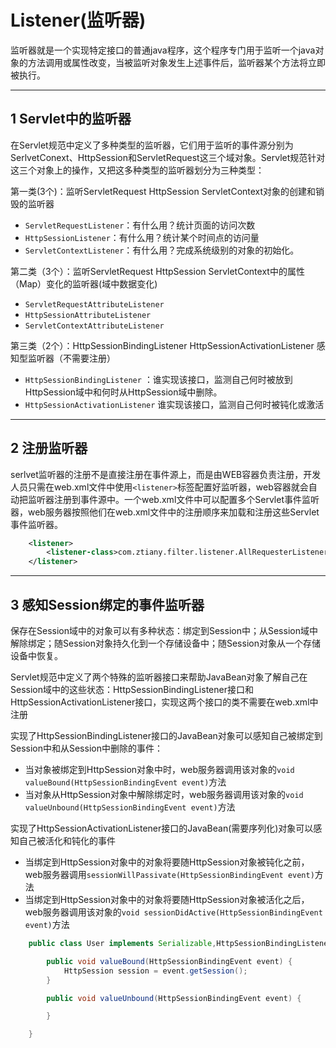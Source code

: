 # Listener(监听器)

监听器就是一个实现特定接口的普通java程序，这个程序专门用于监听一个java对象的方法调用或属性改变，当被监听对象发生上述事件后，监听器某个方法将立即被执行。

---

## 1 Servlet中的监听器

在Servlet规范中定义了多种类型的监听器，它们用于监听的事件源分别为SerlvetConext、HttpSession和ServletRequest这三个域对象。Servlet规范针对这三个对象上的操作，又把这多种类型的监听器划分为三种类型：

第一类(3个)：监听ServletRequest HttpSession ServletContext对象的创建和销毁的监听器

- `ServletRequestListener`：有什么用？统计页面的访问次数
- `HttpSessionListener`：有什么用？统计某个时间点的访问量
- `ServletContextListener`：有什么用？完成系统级别的对象的初始化。

第二类（3个）：监听ServletRequest HttpSession ServletContext中的属性（Map）变化的监听器(域中数据变化)

- `ServletRequestAttributeListener`
- `HttpSessionAttributeListener`
- `ServletContextAttributeListener`

第三类（2个）：HttpSessionBindingListener HttpSessionActivationListener 感知型监听器（不需要注册）

- `HttpSessionBindingListener` ：谁实现该接口，监测自己何时被放到HttpSession域中和何时从HttpSession域中删除。
- `HttpSessionActivationListener` 谁实现该接口，监测自己何时被钝化或激活

---

## 2 注册监听器

serlvet监听器的注册不是直接注册在事件源上，而是由WEB容器负责注册，开发人员只需在web.xml文件中使用`<listener>`标签配置好监听器，web容器就会自动把监听器注册到事件源中。一个web.xml文件中可以配置多个Servlet事件监听器，web服务器按照他们在web.xml文件中的注册顺序来加载和注册这些Servlet事件监听器。

```xml
    <listener>
        <listener-class>com.ztiany.filter.listener.AllRequesterListener</listener-class>
    </listener>
```

---

## 3 感知Session绑定的事件监听器

保存在Session域中的对象可以有多种状态：绑定到Session中；从Session域中解除绑定；随Session对象持久化到一个存储设备中；随Session对象从一个存储设备中恢复。

Servlet规范中定义了两个特殊的监听器接口来帮助JavaBean对象了解自己在Session域中的这些状态：HttpSessionBindingListener接口和HttpSessionActivationListener接口，实现这两个接口的类不需要在web.xml中注册

实现了HttpSessionBindingListener接口的JavaBean对象可以感知自己被绑定到Session中和从Session中删除的事件：

- 当对象被绑定到HttpSession对象中时，web服务器调用该对象的`void valueBound(HttpSessionBindingEvent event)`方法
- 当对象从HttpSession对象中解除绑定时，web服务器调用该对象的`void valueUnbound(HttpSessionBindingEvent event)`方法

实现了HttpSessionActivationListener接口的JavaBean(需要序列化)对象可以感知自己被活化和钝化的事件

- 当绑定到HttpSession对象中的对象将要随HttpSession对象被钝化之前，web服务器调用`sessionWillPassivate(HttpSessionBindingEvent event)`方法
- 当绑定到HttpSession对象中的对象将要随HttpSession对象被活化之后，web服务器调用该对象的`void sessionDidActive(HttpSessionBindingEvent event)`方法

```java
    public class User implements Serializable,HttpSessionBindingListener {

        public void valueBound(HttpSessionBindingEvent event) {
            HttpSession session = event.getSession();
        }

        public void valueUnbound(HttpSessionBindingEvent event) {

        }

    }
```
